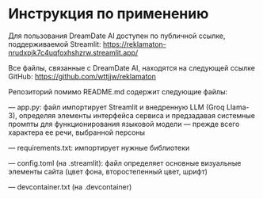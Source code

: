 # Инструкция по применению

Для пользования DreamDate AI доступен по публичной ссылке, поддерживаемой Streamlit: https://reklamaton-nrudxpjk7c4uqfoxhshzrw.streamlit.app/

Все файлы, связанные с DreamDate AI, находятся на следующей ссылке GitHub: https://github.com/wttjjw/reklamaton

Репозиторий помимо README.md содержит следующие файлы: 

— app.py: файл импортирует Streamlit и внедренную LLM (Groq Llama-3), определяя элементы интерфейса сервиса и предзадавая системные промпты для функционирования языковой модели — прежде всего характера ее речи, выбранной персоны

— requirements.txt: импортирует нужные библиотеки

— config.toml (на .streamlit): файл определяет основные визуальные элементы сайта (цвет фона, второстепенный цвет, шрифт)

— devcontainer.txt (на .devcontainer)

